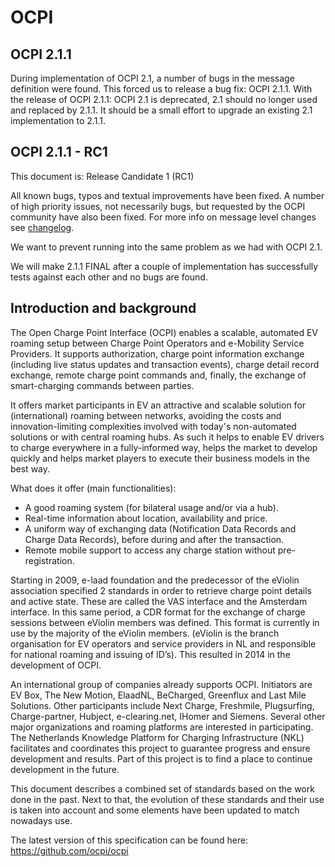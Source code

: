 # OCPI

## OCPI 2.1.1

During implementation of OCPI 2.1, a number of bugs in the message definition were found.
This forced us to release a bug fix: OCPI 2.1.1. 
With the release of OCPI 2.1.1: OCPI 2.1 is deprecated, 2.1 should no longer used and replaced by 2.1.1.
It should be a small effort to upgrade an existing 2.1 implementation to 2.1.1. 

## OCPI 2.1.1 - RC1
This document is: Release Candidate 1 (RC1)

All known bugs, typos and textual improvements have been fixed. 
A number of high priority issues, not necessarily bugs, but requested by the OCPI community have also been fixed.
For more info on message level changes see [changelog](changelog.md#changelog).
 
We want to prevent running into the same problem as we had with OCPI 2.1.

We will make 2.1.1 FINAL after a couple of implementation has successfully tests against each other and no bugs are found.
 

## Introduction and background
The Open Charge Point Interface (OCPI) enables a scalable, automated EV roaming setup between Charge Point Operators and e-Mobility Service Providers. It supports authorization, charge point information exchange (including live status updates and transaction events), charge detail record exchange, remote charge point commands and, finally, the exchange of smart-charging commands between parties.

It offers market participants in EV an attractive and scalable solution for (international) roaming between networks, avoiding the costs and innovation-limiting complexities involved with today's non-automated solutions or with central roaming hubs.
As such it helps to enable EV drivers to charge everywhere in a fully-informed way, helps the market to develop quickly and helps market players to execute their business models in the best way.

What does it offer (main functionalities):
* A good roaming system (for bilateral usage and/or via a hub).
* Real-time information about location, availability and price.
* A uniform way of exchanging data (Notification Data Records and Charge Data Records), before during and after the transaction.
* Remote mobile support to access any charge station without pre-registration.

Starting in 2009, e-laad foundation and the predecessor of the eViolin association specified 2 standards in order to retrieve charge point details and active state. These are called the VAS interface and the Amsterdam interface. In this same period, a CDR format for the exchange of charge sessions between eViolin members was defined. This format is currently in use by the majority of the eViolin members. (eViolin is the branch organisation for EV operators and service providers in NL and responsible for national roaming and issuing of ID’s). This resulted in 2014 in the development of OCPI.

An international group of companies already supports OCPI. Initiators are EV Box, The New Motion, ElaadNL, BeCharged, Greenflux and Last Mile Solutions. Other participants include Next Charge, Freshmile, Plugsurfing, Charge-partner, Hubject, e-clearing.net, IHomer and Siemens. Several other major organizations and roaming platforms are interested in participating. The Netherlands Knowledge Platform for Charging Infrastructure (NKL) facilitates and coordinates this project to guarantee progress and ensure development and results. Part of this project is to find a place to continue development in the future.

This document describes a combined set of standards based on the work done in the past. Next to that, the evolution of these standards and their use is taken into account and some elements have been updated to match nowadays use.

The latest version of this specification can be found here: https://github.com/ocpi/ocpi
